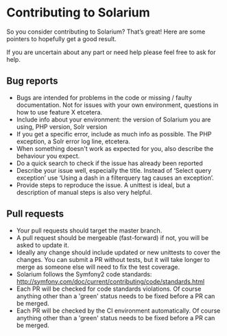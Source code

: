 # Contributing to Solarium

So you consider contributing to Solarium? That’s great! 
Here are some pointers to hopefully get a good result.

If you are uncertain about any part or need help please feel free to ask for help.

## Bug reports

* Bugs are intended for problems in the code or missing / faulty documentation. Not for issues with your own environment, questions in how to use feature X etcetera.
* Include info about your environment: the version of Solarium you are using, PHP version, Solr version
* If you get a specific error, include as much info as possible. The PHP exception, a Solr error log line, etcetera.
* When something doesn't work as expected for you, also describe the behaviour you expect.
* Do a quick search to check if the issue has already been reported
* Describe your issue well, especially the title. Instead of ‘Select query exception’ use ‘Using a dash in a filterquery tag causes an exception’.
* Provide steps to reproduce the issue. A unittest is ideal, but a description of manual steps is also very helpful.

## Pull requests

* Your pull requests should target the master branch.
* A pull request should be mergeable (fast-forward) if not, you will be asked to update it.
* Ideally any change should include updated or new unittests to cover the changes. You can submit a PR without tests, but it will take longer to merge as someone else will need to fix the test coverage.
* Solarium follows the Symfony2 code standards: http://symfony.com/doc/current/contributing/code/standards.html
* Each PR will be checked for code standards violations. Of course anything other than a 'green' status needs to be fixed before a PR can be merged.
* Each PR will be checked by the CI environment automatically. Of course anything other than a 'green' status needs to be fixed before a PR can be merged.
